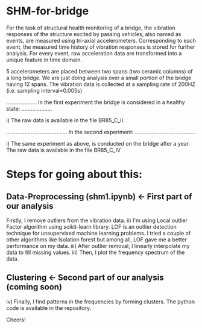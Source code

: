 # SHM-for-bridge
For the task of structural health monitoring of a bridge, the vibration responses of the structure excited by passing vehicles, also named as events, are measured using tri-axial accelerometers.
Corresponding to each event, the measured time history of vibration responses is stored for further analysis.
For every event, raw acceleration data are transformed into a unique feature in time domain.

5 accelerometers are placed between two spans (two ceramic columns) of a long bridge. We are just doing analysis over a small portion of the bridge having 12 spans.
The vibration data is collected at a sampling rate of 200HZ (i.e. sampling interval=0.005s)

.................... In the first experiment the bridge is considered in a healthy state: ....................
        
i) The raw data is available in the file BR85_C_II. 

........................................ In the second experiment: ........................................

i) The same experiment as above, is conducted on the bridge after a year. The raw data is available in the file BR85_C_IV

# Steps for going about this:

## Data-Preprocessing (shm1.ipynb) <- First part of our analysis
Firstly, I remove outliers from the vibration data.
ii) I'm using Local outlier Factor algorithm using scikit-learn library. LOF is an outlier detection technique for unsupervised machine learning problems. I tried a couple of other algorithms like Isolation forest but among all, LOF gave me a better performance on my data.
iii) After outlier removal, I linearly interpolate my data to fill missing values.
iii) Then, I plot the frequency spectrum of the data.

## Clustering <- Second part of our analysis (coming soon)
iv) Finally, I find patterns in the frequencies by forming clusters.
The python code is available in the repository.

Cheers!
